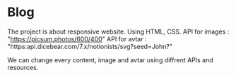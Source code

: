 # Blog
The project is about responsive website. Using HTML, CSS.
API for images : "https://picsum.photos/600/400"
API for avtar : "https:api.dicebear.com/7.x/notionists/svg?seed=John?"

We can change every content, image and avtar using diffrent APIs and resources.
